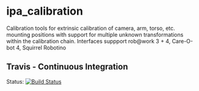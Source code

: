 # ipa_calibration
Calibration tools for extrinsic calibration of camera, arm, torso, etc. mounting positions with support for multiple unknown transformations within the calibration chain. Interfaces suppport rob@work 3 + 4, Care-O-bot 4, Squirrel Robotino

## Travis - Continuous Integration

Status: [![Build Status](https://travis-ci.org/ipa320/ipa_calibration.svg?branch=indigo_dev)](https://travis-ci.org/ipa320/ipa_calibration)
